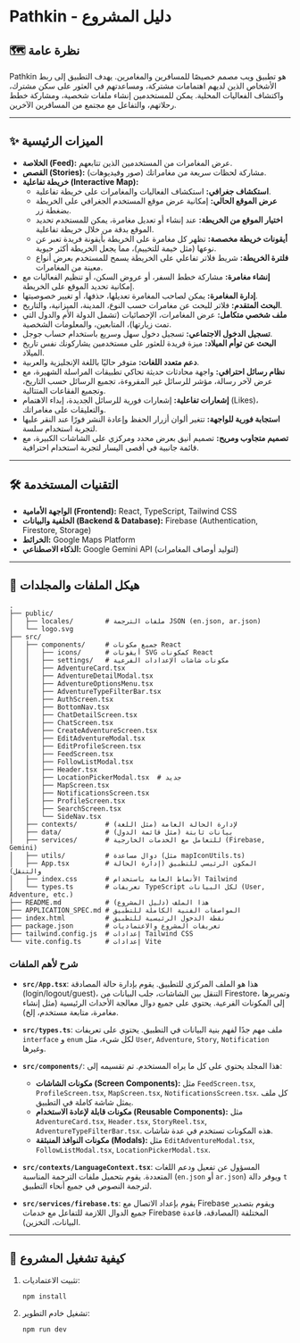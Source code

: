 # Pathkin - دليل المشروع

## 🗺️ نظرة عامة

Pathkin هو تطبيق ويب مصمم خصيصًا للمسافرين والمغامرين. يهدف التطبيق إلى ربط الأشخاص الذين لديهم اهتمامات مشتركة، ومساعدتهم في العثور على سكن مشترك، واكتشاف الفعاليات المحلية. يمكن للمستخدمين إنشاء ملفات شخصية، ومشاركة خطط رحلاتهم، والتفاعل مع مجتمع من المسافرين الآخرين.

---

## ✨ الميزات الرئيسية

- **الخلاصة (Feed):** عرض المغامرات من المستخدمين الذين تتابعهم.
- **القصص (Stories):** مشاركة لحظات سريعة من مغامراتك (صور وفيديوهات).
- **خريطة تفاعلية (Interactive Map):**
    - **استكشاف جغرافي:** استكشاف الفعاليات والمغامرات على خريطة تفاعلية.
    - **عرض الموقع الحالي:** إمكانية عرض موقع المستخدم الجغرافي على الخريطة بضغطة زر.
    - **اختيار الموقع من الخريطة:** عند إنشاء أو تعديل مغامرة، يمكن للمستخدم تحديد الموقع بدقة من خلال خريطة تفاعلية.
    - **أيقونات خريطة مخصصة:** تظهر كل مغامرة على الخريطة بأيقونة فريدة تعبر عن نوعها (مثل خيمة للتخييم)، مما يجعل الخريطة أكثر حيوية.
    - **فلترة الخريطة:** شريط فلاتر تفاعلي على الخريطة يسمح للمستخدم بعرض أنواع معينة من المغامرات.
- **إنشاء مغامرة:** مشاركة خطط السفر، أو عروض السكن، أو تنظيم الفعاليات مع إمكانية تحديد الموقع على الخريطة.
- **إدارة المغامرة:** يمكن لصاحب المغامرة تعديلها، حذفها، أو تغيير خصوصيتها.
- **البحث المتقدم:** فلاتر للبحث عن مغامرات حسب النوع، المدينة، الميزانية، والتاريخ.
- **ملف شخصي متكامل:** عرض المغامرات، الإحصائيات (تشمل الدولة الأم والدول التي تمت زيارتها)، المتابعين، والمعلومات الشخصية.
- **تسجيل الدخول الاجتماعي:** تسجيل دخول سهل وسريع باستخدام حساب جوجل.
- **البحث عن توأم الميلاد:** ميزة فريدة للعثور على مستخدمين يشاركونك نفس تاريخ الميلاد.
- **دعم متعدد اللغات:** متوفر حاليًا باللغة الإنجليزية والعربية.
- **نظام رسائل احترافي:** واجهة محادثات حديثة تحاكي تطبيقات المراسلة الشهيرة، مع عرض لآخر رسالة، مؤشر للرسائل غير المقروءة، تجميع الرسائل حسب التاريخ، وتجميع الفقاعات المتتالية.
- **إشعارات تفاعلية:** إشعارات فورية للرسائل الجديدة، إبداء الاهتمام (Likes)، والتعليقات على مغامراتك.
- **استجابة فورية للواجهة:** تتغير ألوان أزرار الحفظ وإعادة النشر فورًا عند النقر عليها لتجربة استخدام سلسة.
- **تصميم متجاوب ومريح:** تصميم أنيق بعرض محدد ومركزي على الشاشات الكبيرة، مع قائمة جانبية في أقصى اليسار لتجربة استخدام احترافية.

---

## 🛠️ التقنيات المستخدمة

- **الواجهة الأمامية (Frontend):** React, TypeScript, Tailwind CSS
- **الخلفية والبيانات (Backend & Database):** Firebase (Authentication, Firestore, Storage)
- **الخرائط:** Google Maps Platform
- **الذكاء الاصطناعي:** Google Gemini API (لتوليد أوصاف المغامرات)

---

## 📁 هيكل الملفات والمجلدات

```
.
├── public/
│   ├── locales/        # ملفات الترجمة JSON (en.json, ar.json)
│   └── logo.svg
├── src/
│   ├── components/     # جميع مكونات React
│   │   ├── icons/      # أيقونات SVG كمكونات React
│   │   ├── settings/   # مكونات شاشات الإعدادات الفرعية
│   │   ├── AdventureCard.tsx
│   │   ├── AdventureDetailModal.tsx
│   │   ├── AdventureOptionsMenu.tsx
│   │   ├── AdventureTypeFilterBar.tsx
│   │   ├── AuthScreen.tsx
│   │   ├── BottomNav.tsx
│   │   ├── ChatDetailScreen.tsx
│   │   ├── ChatScreen.tsx
│   │   ├── CreateAdventureScreen.tsx
│   │   ├── EditAdventureModal.tsx
│   │   ├── EditProfileScreen.tsx
│   │   ├── FeedScreen.tsx
│   │   ├── FollowListModal.tsx
│   │   ├── Header.tsx
│   │   ├── LocationPickerModal.tsx  # جديد
│   │   ├── MapScreen.tsx
│   │   ├── NotificationsScreen.tsx
│   │   ├── ProfileScreen.tsx
│   │   ├── SearchScreen.tsx
│   │   └── SideNav.tsx
│   ├── contexts/       # لإدارة الحالة العامة (مثل اللغة)
│   ├── data/           # بيانات ثابتة (مثل قائمة الدول)
│   ├── services/       # للتعامل مع الخدمات الخارجية (Firebase, Gemini)
│   ├── utils/          # دوال مساعدة (مثل mapIconUtils.ts)
│   ├── App.tsx         # المكون الرئيسي للتطبيق (إدارة الحالة والتنقل)
│   ├── index.css       # الأنماط العامة باستخدام Tailwind
│   └── types.ts        # تعريفات TypeScript لكل البيانات (User, Adventure, etc.)
├── README.md           # هذا الملف (دليل المشروع)
├── APPLICATION_SPEC.md # المواصفات الفنية الكاملة للتطبيق
├── index.html          # نقطة الدخول الرئيسية للتطبيق
├── package.json        # تعريفات المشروع والاعتماديات
├── tailwind.config.js  # إعدادات Tailwind CSS
└── vite.config.ts      # إعدادات Vite
```

### شرح لأهم الملفات

- **`src/App.tsx`**: هذا هو الملف المركزي للتطبيق. يقوم بإدارة حالة المصادقة (login/logout/guest)، التنقل بين الشاشات، جلب البيانات من Firestore، وتمريرها إلى المكونات الفرعية. يحتوي على جميع دوال معالجة الأحداث الرئيسية (مثل إنشاء مغامرة، متابعة مستخدم، إلخ).

- **`src/types.ts`**: ملف مهم جدًا لفهم بنية البيانات في التطبيق. يحتوي على تعريفات `interface` و `enum` لكل شيء، مثل `User`, `Adventure`, `Story`, `Notification` وغيرها.

- **`src/components/`**: هذا المجلد يحتوي على كل ما يراه المستخدم. تم تقسيمه إلى:
    - **مكونات الشاشات (Screen Components):** مثل `FeedScreen.tsx`, `ProfileScreen.tsx`, `MapScreen.tsx`, `NotificationsScreen.tsx`. كل ملف يمثل شاشة كاملة في التطبيق.
    - **مكونات قابلة لإعادة الاستخدام (Reusable Components):** مثل `AdventureCard.tsx`, `Header.tsx`, `StoryReel.tsx`, `AdventureTypeFilterBar.tsx`. هذه المكونات تستخدم في عدة شاشات.
    - **مكونات النوافذ المنبثقة (Modals):** مثل `EditAdventureModal.tsx`, `FollowListModal.tsx`, `LocationPickerModal.tsx`.

- **`src/contexts/LanguageContext.tsx`**: المسؤول عن تفعيل ودعم اللغات المتعددة. يقوم بتحميل ملفات الترجمة المناسبة (`en.json` أو `ar.json`) ويوفر دالة `t` لترجمة النصوص في جميع أنحاء التطبيق.

- **`src/services/firebase.ts`**: يقوم بإعداد الاتصال مع Firebase ويقوم بتصدير جميع الدوال اللازمة للتفاعل مع خدمات Firebase المختلفة (المصادقة، قاعدة البيانات، التخزين).

---

## 🚀 كيفية تشغيل المشروع

1.  تثبيت الاعتماديات:
    ```bash
    npm install
    ```
2.  تشغيل خادم التطوير:
    ```bash
    npm run dev
    ```